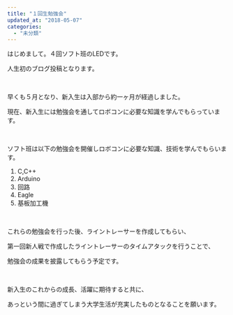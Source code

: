 ```yaml
---
title: "１回生勉強会"
updated_at: "2018-05-07"
categories: 
  - "未分類"
---
```


はじめまして。４回ソフト班のLEDです。

人生初のブログ投稿となります。

 

早くも５月となり、新入生は入部から約一ヶ月が経過しました。

現在、新入生には勉強会を通してロボコンに必要な知識を学んでもらっています。

 

ソフト班は以下の勉強会を開催しロボコンに必要な知識、技術を学んでもらいます。

1. C,C++
2. Arduino
3. 回路
4. Eagle
5. 基板加工機

 

これらの勉強会を行った後、ライントレーサーを作成してもらい、

第一回新人戦で作成したライントレーサーのタイムアタックを行うことで、

勉強会の成果を披露してもらう予定です。

 

新入生のこれからの成長、活躍に期待すると共に、

あっという間に過ぎてしまう大学生活が充実したものとなることを願います。

